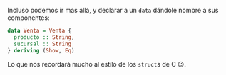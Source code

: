Incluso podemos ir mas allá, y declarar a un `data` dándole nombre a sus componentes: 

```haskell
data Venta = Venta { 
  producto :: String,
  sucursal :: String
} deriving (Show, Eq)
```

Lo que nos recordará mucho al estilo de los `struct`s de C :wink:. 


